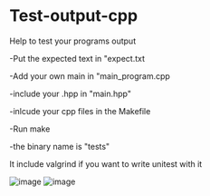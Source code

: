 # Test-output-cpp
Help to test your programs output

-Put the expected text in "expect.txt

-Add your own main in "main_program.cpp

-include your .hpp in "main.hpp"

-inlcude your cpp files in the Makefile

-Run make

-the binary name is "tests"

It include valgrind if you want to write unitest with it

![image](https://user-images.githubusercontent.com/91870149/233033910-eb26beaa-8bf5-419a-8cbf-7ac301de52a2.png)
![image](https://user-images.githubusercontent.com/91870149/233034044-eb22ab05-260a-469b-806e-5e4a09d3ca7b.png)
